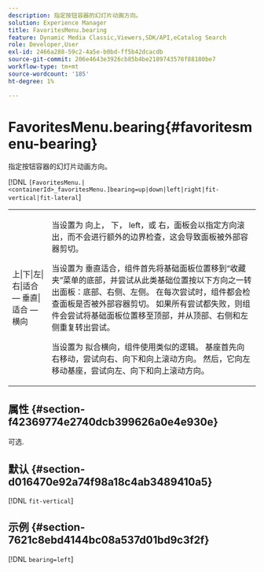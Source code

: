 ```yaml
---
description: 指定按钮容器的幻灯片动画方向。
solution: Experience Manager
title: FavoritesMenu.bearing
feature: Dynamic Media Classic,Viewers,SDK/API,eCatalog Search
role: Developer,User
exl-id: 2466a288-59c2-4a5e-b0bd-ff5b42dcacdb
source-git-commit: 206e4643e3926cb85b4be2189743578f88180be7
workflow-type: tm+mt
source-wordcount: '185'
ht-degree: 1%

---
```


# FavoritesMenu.bearing{#favoritesmenu-bearing}

指定按钮容器的幻灯片动画方向。

[!DNL `[FavoritesMenu.|<containerId>_favoritesMenu.]bearing=up|down|left|right|fit-vertical|fit-lateral`]

<table id="table_2B109D2F91E64B5382B31921C3780FA5"> 
 <tbody> 
  <tr> 
   <td colname="col1"> <p><span class="codeph"> 上|下|左|右|适合 — 垂直|适合 — 横向</span> </p> </td> 
   <td colname="col2"> <p> 当设置为 <span class="codeph"> 向上</span>， <span class="codeph"> 下</span>， <span class="codeph"> left</span>，或 <span class="codeph"> 右</span>，面板会以指定方向滚出，而不会进行额外的边界检查，这会导致面板被外部容器剪切。 </p> <p>当设置为 <span class="codeph"> 垂直适合</span>，组件首先将基础面板位置移到“收藏夹”菜单的底部，并尝试从此类基础位置按以下方向之一转出面板：底部、右侧、左侧。 在每次尝试时，组件都会检查面板是否被外部容器剪切。 如果所有尝试都失败，则组件会尝试将基础面板位置移至顶部，并从顶部、右侧和左侧重复转出尝试。 </p> <p>当设置为 <span class="codeph"> 拟合横向</span>，组件使用类似的逻辑。 基座首先向右移动，尝试向右、向下和向上滚动方向。 然后，它向左移动基座，尝试向左、向下和向上滚动方向。 </p> </td> 
  </tr> 
 </tbody> 
</table>

## 属性 {#section-f42369774e2740dcb399626a0e4e930e}

可选.

## 默认 {#section-d016470e92a74f98a18c4ab3489410a5}

[!DNL `fit-vertical`]

## 示例 {#section-7621c8ebd4144bc08a537d01bd9c3f2f}

[!DNL `bearing=left`]
